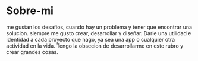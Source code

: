 # Sobre-mi
me gustan los desafios, cuando hay un problema y tener que encontrar una solucion.  siempre me gusto crear, desarrollar y diseñar. Darle una utilidad e identidad a cada proyecto que hago, ya sea una app o cualquier otra actividad en la vida. Tengo la obsecion de desarrollarme en este rubro y crear grandes cosas.
